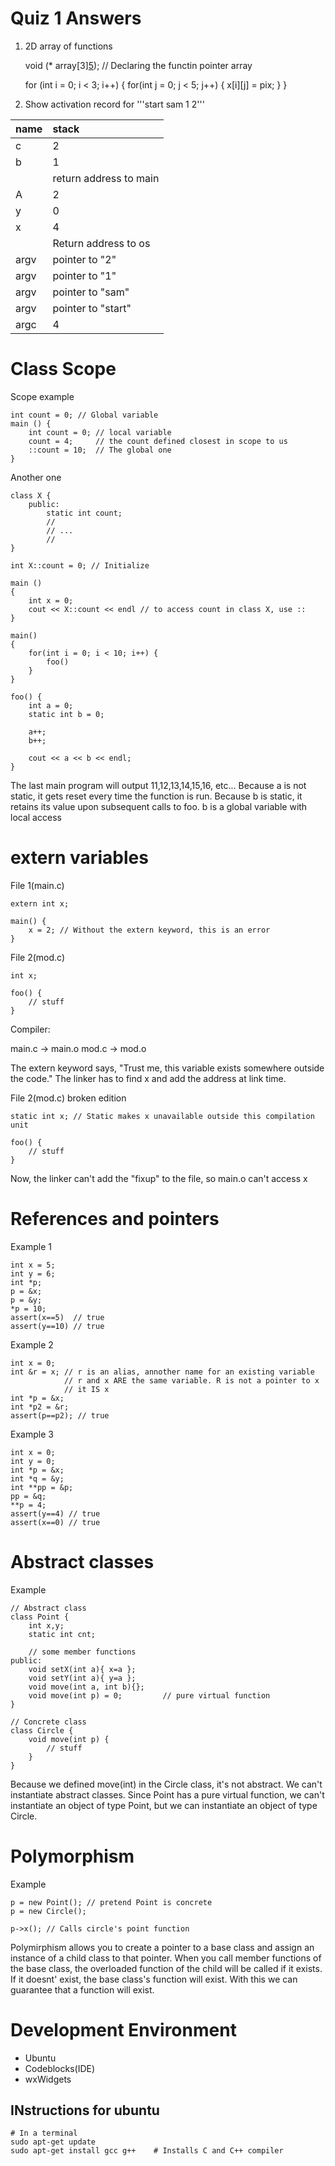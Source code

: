 # Quiz 1 Answers

1. 2D array of functions

    void (* array[3][5](int,int)); // Declaring the functin pointer array

    for (int i = 0; i < 3; i++) {
	    for(int j = 0; j < 5; j++) {
		    x[i][j] = pix;
	    }
    }

2. Show activation record for '''start sam 1 2'''

| name | stack                  |
| :--- | :--------------------- |
| c    | 2                      |
| b    | 1                      |
|      | return address to main |
| A    | 2                      |
| y    | 0                      |
| x    | 4                      |
|      | Return address to os   |
| argv | pointer to "2"         |
| argv | pointer to "1"         |
| argv | pointer to "sam"       |
| argv | pointer to "start"     |
| argc | 4                      |

# Class Scope

Scope example

    int count = 0; // Global variable
    main () {
	    int count = 0; // local variable
	    count = 4;     // the count defined closest in scope to us
	    ::count = 10;  // The global one
    }

Another one

    class X {
        public:
            static int count;
            //
            // ...
            //
    }

    int X::count = 0; // Initialize

    main ()
    {
        int x = 0;
        cout << X::count << endl // to access count in class X, use ::
    }

    main()
    {
        for(int i = 0; i < 10; i++) {
            foo()
        }
    }

    foo() {
        int a = 0;
        static int b = 0;

        a++;
        b++;

        cout << a << b << endl;
    }

The last main program will output 11,12,13,14,15,16, etc... Because a is not
static, it gets reset every time the function is run. Because b is static, it
retains its value upon subsequent calls to foo. b is a global variable with
local access

# extern variables

File 1(main.c)

    extern int x;

    main() {
        x = 2; // Without the extern keyword, this is an error
    }

File 2(mod.c)

    int x;

    foo() {
        // stuff
    }

Compiler:

main.c -> main.o
mod.c -> mod.o

The extern keyword says, "Trust me, this variable exists somewhere outside the
code." The linker has to find x and add the address at link time.

File 2(mod.c) broken edition

    static int x; // Static makes x unavailable outside this compilation unit

    foo() {
        // stuff
    }

Now, the linker can't add the "fixup" to the file, so main.o can't access x

# References and pointers

Example 1

    int x = 5;
    int y = 6;
    int *p;
    p = &x;
    p = &y;
    *p = 10;
    assert(x==5)  // true
    assert(y==10) // true

Example 2

    int x = 0;
    int &r = x; // r is an alias, annother name for an existing variable
                // r and x ARE the same variable. R is not a pointer to x
                // it IS x
    int *p = &x;
    int *p2 = &r;
    assert(p==p2); // true

Example 3

    int x = 0;
    int y = 0;
    int *p = &x;
    int *q = &y;
    int **pp = &p;
    pp = &q;
    **p = 4;
    assert(y==4) // true
    assert(x==0) // true

# Abstract classes

Example

    // Abstract class
    class Point { 
        int x,y;
        static int cnt;

        // some member functions
    public:
        void setX(int a){ x=a };
        void setY(int a){ y=a };
        void move(int a, int b){};  
        void move(int p) = 0;         // pure virtual function
    }

    // Concrete class
    class Circle {
        void move(int p) {
            // stuff
        }
    }

Because we defined move(int) in the Circle class, it's not abstract. We can't
instantiate abstract classes. Since Point has a pure virtual function, we can't
instantiate an object of type Point, but we can instantiate an object of type
Circle.

# Polymorphism

Example

    p = new Point(); // pretend Point is concrete
    p = new Circle();

    p->x(); // Calls circle's point function

Polymirphism allows you to create a pointer to a base class and assign an
instance of a child class to that pointer. When you call member functions of
the base class, the overloaded function of the child will be called if it
exists. If it doesnt' exist, the base class's function will exist. With this we
can guarantee that a function will exist.

# Development Environment

* Ubuntu
* Codeblocks(IDE)
* wxWidgets

## INstructions for ubuntu

    # In a terminal
    sudo apt-get update
    sudo apt-get install gcc g++    # Installs C and C++ compiler

